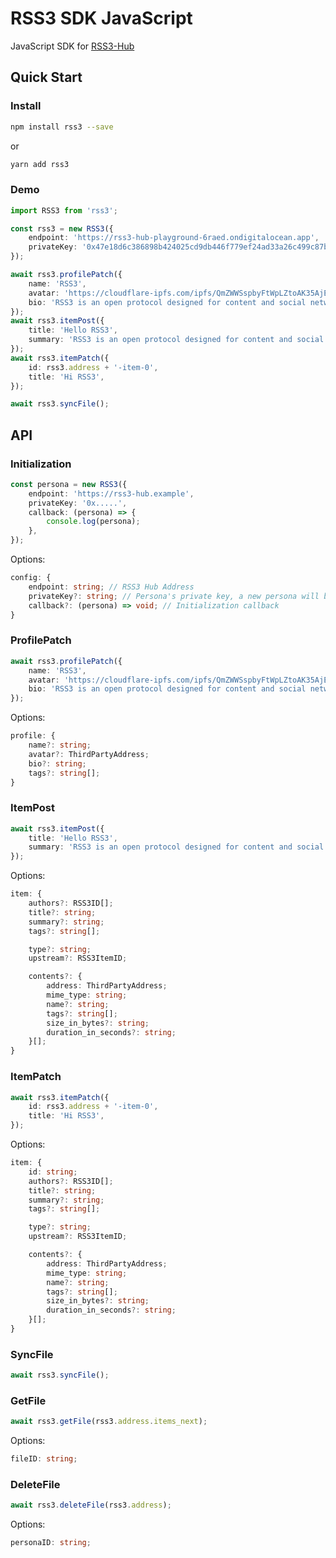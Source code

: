 # RSS3 SDK JavaScript

JavaScript SDK for [RSS3-Hub](https://github.com/NaturalSelectionLabs/RSS3-Hub)

## Quick Start

### Install

```bash
npm install rss3 --save
```

or

```bash
yarn add rss3
```

### Demo

```ts
import RSS3 from 'rss3';

const rss3 = new RSS3({
    endpoint: 'https://rss3-hub-playground-6raed.ondigitalocean.app',
    privateKey: '0x47e18d6c386898b424025cd9db446f779ef24ad33a26c499c87bb3d9372540ba',
});

await rss3.profilePatch({
    name: 'RSS3',
    avatar: 'https://cloudflare-ipfs.com/ipfs/QmZWWSspbyFtWpLZtoAK35AjEYK75woNawqLgKC4DRpqxu',
    bio: 'RSS3 is an open protocol designed for content and social networks in the Web 3.0 era.',
});
await rss3.itemPost({
    title: 'Hello RSS3',
    summary: 'RSS3 is an open protocol designed for content and social networks in the Web 3.0 era.',
});
await rss3.itemPatch({
    id: rss3.address + '-item-0',
    title: 'Hi RSS3',
});

await rss3.syncFile();
```

## API

### Initialization

```ts
const persona = new RSS3({
    endpoint: 'https://rss3-hub.example',
    privateKey: '0x.....',
    callback: (persona) => {
        console.log(persona);
    },
});
```

Options:

```ts
config: {
    endpoint: string; // RSS3 Hub Address
    privateKey?: string; // Persona's private key, a new persona will be created if it is empty
    callback?: (persona) => void; // Initialization callback
}
```

### ProfilePatch

```ts
await rss3.profilePatch({
    name: 'RSS3',
    avatar: 'https://cloudflare-ipfs.com/ipfs/QmZWWSspbyFtWpLZtoAK35AjEYK75woNawqLgKC4DRpqxu',
    bio: 'RSS3 is an open protocol designed for content and social networks in the Web 3.0 era.',
});
```

Options:

```ts
profile: {
    name?: string;
    avatar?: ThirdPartyAddress;
    bio?: string;
    tags?: string[];
}
```

### ItemPost

```ts
await rss3.itemPost({
    title: 'Hello RSS3',
    summary: 'RSS3 is an open protocol designed for content and social networks in the Web 3.0 era.',
});
```

Options:

```ts
item: {
    authors?: RSS3ID[];
    title?: string;
    summary?: string;
    tags?: string[];

    type?: string;
    upstream?: RSS3ItemID;

    contents?: {
        address: ThirdPartyAddress;
        mime_type: string;
        name?: string;
        tags?: string[];
        size_in_bytes?: string;
        duration_in_seconds?: string;
    }[];
}
```

### ItemPatch

```ts
await rss3.itemPatch({
    id: rss3.address + '-item-0',
    title: 'Hi RSS3',
});
```

Options:

```ts
item: {
    id: string;
    authors?: RSS3ID[];
    title?: string;
    summary?: string;
    tags?: string[];

    type?: string;
    upstream?: RSS3ItemID;

    contents?: {
        address: ThirdPartyAddress;
        mime_type: string;
        name?: string;
        tags?: string[];
        size_in_bytes?: string;
        duration_in_seconds?: string;
    }[];
}
```

### SyncFile

```ts
await rss3.syncFile();
```

### GetFile

```ts
await rss3.getFile(rss3.address.items_next);
```

Options:

```ts
fileID: string;
```

### DeleteFile

```ts
await rss3.deleteFile(rss3.address);
```

Options:

```ts
personaID: string;
```
